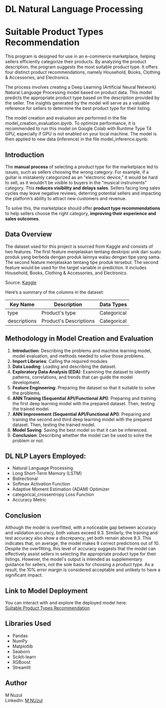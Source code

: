 # **DL Natural Language Processing**
# **Suitable Product Types Recommendation**

This program is designed for use in an e-commerce marketplace, helping sellers efficiently categorize their products. By analyzing the product description, the program suggests the most suitable product type. It offers four distinct product recommendations, namely Household, Books, Clothing & Accessories, and Electronics.

The process involves creating a Deep Learning (Artificial Neural Network) Natural Language Processing model based on product data. This model predicts the appropriate product type based on the description provided by the seller. The insights generated by the model will serve as a valuable reference for sellers to determine the best product type for their listing.

The model creation and evaluation are performed in the file model_creation_evaluation.ipynb. To optimize performance, it is recommended to run this model on Google Colab with Runtime Type T4 GPU, especially if GPU is not enabled on your local machine. The model is then applied to new data (inference) in the file model_inference.ipynb.


## **Introduction**

The **manual process** of selecting a product type for the marketplace led to issues, such as sellers choosing the wrong category. For example, if a guitar is mistakenly categorized as an "electronic device," it would be hard to sell, as it wouldn’t be visible to buyers in the "musical instruments" category. This **reduces visibility and delays sales**. Sellers facing long sales cycles may leave negative reviews, deterring potential sellers and impacting the platform’s ability to attract new customers and revenue.

To solve this, the marketplace should offer **product type recommendations** to help sellers choose the right category, **improving their experience and sales outcomes**.


## **Data Overview**

The dataset used for this project is sourced from Kaggle and consists of two features. The first feature menjelaskan tentang deskripsi unik dari suatu produk yang berbeda dengan produk lainnya walau dengan tipe yang sama. The second feature menjelaskan tentang tipe produk tersebut. The second feature would be used for the target variable in prediction. It includes Household, Books, Clothing & Accessories, and Electronics.

Source: [Kaggle](https://www.kaggle.com/datasets/saurabhshahane/ecommerce-text-classification?select=ecommerceDataset.csv)

Here’s a summary of the columns in the dataset:

|   Key Name   |      Description       |  Data Types |
|--------------|------------------------|-------------|
| type         | Product's type         | Categorical |
| descriptions | Product's Descriptions | Categorical |


## **Methodology in Model Creation and Evaluation**

1.	**Introduction**: Describing the problems and machine learning model, model evaluation, and methods needed to solve those problems.
2.	**Import Libraries**: Calling the required modules
3.	**Data Loading**: Loading and describing the dataset.
4.	**Exploratory Data Analysis (EDA)**: Examining the dataset to identify patterns, correlations, and trends that can guide the model development.
5.	**Feature Engineering**: Preparing the dataset so that it suitable to solve the problems.
6.	**ANN Training (Sequential API/Functional API)**: Preparing and training the first deep learning model with the prepared dataset. Then, testing the trained model.
7.	**ANN Improvement (Sequential API/Functional API)**: Preparing and training the second and third deep learning model with the prepared dataset. Then, testing the trained model.
8.	**Model Saving**: Saving the best model so that it can be inferenced.
9.	**Conclusion**: Describing whether the model can be used to solve the problem or not.



## **DL NLP Layers Employed:**

- Natural Language Processing
- Long Short-Term Memory (LSTM)
- Bidirectional
- Softmax Activation Function
- Adaptive Moment Estimation (ADAM) Optimizer
- categorical_crossentropy Loss Function
- Accuracy Metric


## **Conclusion**

Although the model is overfitted, with a noticeable gap between accuracy and validation accuracy, both values exceed 9.3. Similarly, the training and test accuracy also show a discrepancy, yet both remain above 9.3. This indicates that, on average, the model makes 9 correct predictions out of 10. Despite the overfitting, this level of accuracy suggests that the model can effectively assist sellers in selecting the appropriate product type for their listings. However, the model's output is intended as supplementary guidance for sellers, not the sole basis for choosing a product type. As a result, the 10% error margin is considered acceptable and unlikely to have a significant impact.


## **Link to Model Deployment**

You can interact with and explore the deployed model here:  
[Suitable Product Types Recommendation](https://huggingface.co/spaces/mnuzulbandung/aaaa)

## **Libraries Used**

- Pandas
- NumPy
- Matplotlib
- Seaborn
- Scikit-learn
- XGBoost
- Streamlit

## **Author**

M Nuzul  
LinkedIn: [M NUzul](https://www.linkedin.com/in/m-nuzul/)
